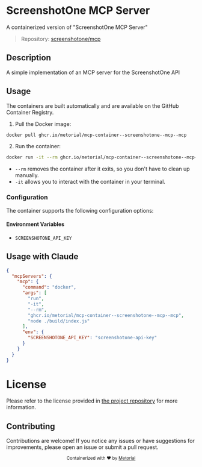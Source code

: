 
# ScreenshotOne MCP Server

A containerized version of "ScreenshotOne MCP Server"

> Repository: [screenshotone/mcp](https://github.com/screenshotone/mcp)

## Description

A simple implementation of an MCP server for the ScreenshotOne API


## Usage

The containers are built automatically and are available on the GitHub Container Registry.

1. Pull the Docker image:

```bash
docker pull ghcr.io/metorial/mcp-container--screenshotone--mcp--mcp
```

2. Run the container:

```bash
docker run -it --rm ghcr.io/metorial/mcp-container--screenshotone--mcp--mcp 
```

- `--rm` removes the container after it exits, so you don't have to clean up manually.
- `-it` allows you to interact with the container in your terminal.


### Configuration

The container supports the following configuration options:




#### Environment Variables

- `SCREENSHOTONE_API_KEY`




## Usage with Claude

```json
{
  "mcpServers": {
    "mcp": {
      "command": "docker",
      "args": [
        "run",
        "-it",
        "--rm",
        "ghcr.io/metorial/mcp-container--screenshotone--mcp--mcp",
        "node ./build/index.js"
      ],
      "env": {
        "SCREENSHOTONE_API_KEY": "screenshotone-api-key"
      }
    }
  }
}
```

# License

Please refer to the license provided in [the project repository](https://github.com/screenshotone/mcp) for more information.

## Contributing

Contributions are welcome! If you notice any issues or have suggestions for improvements, please open an issue or submit a pull request.

<div align="center">
  <sub>Containerized with ❤️ by <a href="https://metorial.com">Metorial</a></sub>
</div>
  